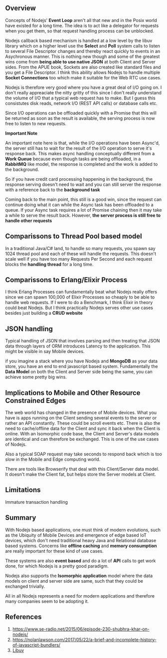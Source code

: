 ## Overview

Concepts of Nodejs' **Event Loop** aren't all that new and in the Posix world have existed for a long time. The idea is to act like a delegator for requests when you get them, so that request handling process can be unblocked. 

Nodejs callback based mechanism is handled at a low level by the libuv library which on a higher level use the **Select** and **Poll** system calls to listen to several File Descriptor changes and thereby react quickly to events in an Asychronous manner. This is nothing new though and some of the greatest wins come from **being able to use native JSON** at both Client and Server sides. From the APUE book, Sockets are also created like standard files and you get a File Descriptor. I think this ability allows Nodejs to handle multiple **Socket Connections** too which make it suitable for the Web RTC use cases.

Nodejs is therefore very good where you have a great deal of I/O going on. I don't really appreaciate the nitty gritty of this since I don't really understand the volume of I/O that a typical web request has to make. But I guess this consistutes disk reads, network I/O (REST API calls) or database calls etc.

Since I/O operations can be offloaded quickly with a Promise that this will be returned as soon as the result is available, the serving process is now free to listen to new requests.

**Important Note**

An important note here is that, while the I/O operations have been Async'd, the server still has to wait for the result of the I/O operation to serve it's response back. This makes async handling conceptually different from a **Work Queue** because even though tasks are being offloaded, in a **RabbitMQ** like model, the response is completed and the work is added to the background. 

So if you have credit card processing happening in the background, the response serving doesn't need to wait and you can still server the response with a reference back to the **background task**

Coming back to the main point, this still is a good win, since the request can continue doing what it can while the Async task has been offloaded to a queue. If your Async task requires a lot of Promise chaining then it may take a while to serve the result back. However, **the server process is still free to handle other requests**

## Comparissons to Thread Pool based model

In a traditional Java/C# land, to handle so many requests, you spawn say 1024 thread pool and each of these will handle the requests. This doesn't scale well if you have too many Requests Per Second and each request blocks the **handling thread** for a long time.

## Comparissons to Erlang/Elixir Process 

I think Erlang Processes can fundamentally beat what Nodejs really offers since we can spawn 100,000 of Elixir Processes so cheaply to be able to handle web requests. If I were to do a Benchmark, I think Elixir in theory could beat Nodejs. But I think practically Nodejs serves other use cases besides just building a **CRUD website**

## JSON handling

Typical handling of JSON that involves parsing and then treating that JSON data through layers of ORM introduces Latency to the application. This might be visible in say Mobile devices. 

if you imagine a stack where you have Nodejs and **MongoDB** as your data store, you have an end to end javascript based system. Fundamentally the **Data Model** on both the Client and Server side being the same, you can achieve some pretty big wins.


## Implications to Mobile and Other Resource Constrained Edges

The web world has changed in the presence of Mobile devices. What you have is apps running on the Client sending several events to the server or rather an API constantly. These could be scroll events etc. There is also the need to cache/offline data for the Client and sync it back when the Client is online. With an Isomorphic code base, the Client and Server's data models are identical and can therefore be exchanged. This is one of the use cases of Nodejs.

Also a typical SOAP request may take seconds to respond back which is too slow in the Mobile and Edge computing world.

There are tools like Browserify that deal with this Client/Server data model. It doesn't make the Client fat, but helps store the Server models at Client.

## Limitations

Immature transaction handling

## Summary 

With Nodejs based applications, one must think of modern evolutions, such as the Ubiquity of Mobile Devices and emergence of edge based IoT devices, which don't need traditional heavy Java and Relational database based systems. Concerns like **offline caching** and **memory consumption** are really important for these kind of use cases.

These systems are also **event based** and do a lot of **API** calls to get work done, for which Nodejs is a pretty good paradigm.

Nodejs also supports the **Isomorphic application** model where the data models on client and server side are same, such that they could be exchanged trivially. 

All in all Nodejs represents a need for modern applications and therefore many companies seem to be adopting it.

## References 
1. https://www.se-radio.net/2015/06/episode-230-shubhra-khar-on-nodejs/
2. https://nolanlawson.com/2017/05/22/a-brief-and-incomplete-history-of-javascript-bundlers/
3. [Libuv](https://www.youtube.com/watch?v=nGn60vDSxQ4)

